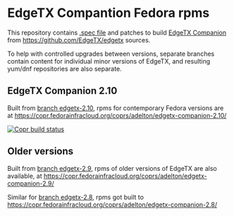 
# EdgeTX Compantion Fedora rpms

This repository contains [.spec file](edgetx-companion.spec) and patches
to build [EdgeTX Companion](https://edgetx.org/) from
https://github.com/EdgeTX/edgetx sources.

To help with controlled upgrades between versions, separate branches
contain content for individual minor versions of EdgeTX, and resulting
yum/dnf repositories are also separate.

## EdgeTX Companion 2.10

Built from [branch edgetx-2.10](https://github.com/adelton/edgetx-fedora/tree/edgetx-2.10),
rpms for contemporary Fedora versions are at
https://copr.fedorainfracloud.org/coprs/adelton/edgetx-companion-2.10/

[![Copr build status](https://copr.fedorainfracloud.org/coprs/adelton/edgetx-companion-2.10/package/edgetx-companion/status_image/last_build.png)](https://copr.fedorainfracloud.org/coprs/adelton/edgetx-companion-2.10/package/edgetx-companion/)

## Older versions

Built from [branch edgetx-2.9](https://github.com/adelton/edgetx-fedora/tree/edgetx-2.9),
rpms of older versions of EdgeTX are also available, at
https://copr.fedorainfracloud.org/coprs/adelton/edgetx-companion-2.9/

Similar for [branch edgetx-2.8](https://github.com/adelton/edgetx-fedora/tree/edgetx-2.8),
rpms got built to
https://copr.fedorainfracloud.org/coprs/adelton/edgetx-companion-2.8/

